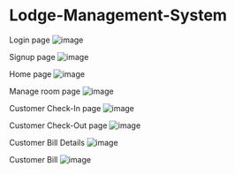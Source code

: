 # Lodge-Management-System



 Login page
![image](https://github.com/abhilashD9/Lodge-Management-System/assets/114849084/7074df18-5ca0-405e-b2de-6b0c6eea8bf3)

 
 Signup page
![image](https://github.com/abhilashD9/Lodge-Management-System/assets/114849084/60a5e005-cf56-4a89-b7b3-0eb6fd3c6c02)


 Home page
![image](https://github.com/abhilashD9/Lodge-Management-System/assets/114849084/b223981b-cfcf-4c58-b009-a1d4f3e52eb0)

 
 Manage room page
 ![image](https://github.com/abhilashD9/Lodge-Management-System/assets/114849084/82d2830e-c82b-4949-b05d-2c757bb520b6)

 
 Customer Check-In page
![image](https://github.com/abhilashD9/Lodge-Management-System/assets/114849084/ae900a6b-4223-4431-afc0-1ccc9c33bc57)


 Customer Check-Out page
 ![image](https://github.com/abhilashD9/Lodge-Management-System/assets/114849084/4e3c1cad-183c-46ca-8772-ef702c768c3a)

 
 Customer Bill Details
![image](https://github.com/abhilashD9/Lodge-Management-System/assets/114849084/4fd9781d-8e8f-461c-a38b-dd461ae1084f)

 
 Customer Bill 
![image](https://github.com/abhilashD9/Lodge-Management-System/assets/114849084/609708e7-5eb9-491d-ab3b-42dc041bb31e)
